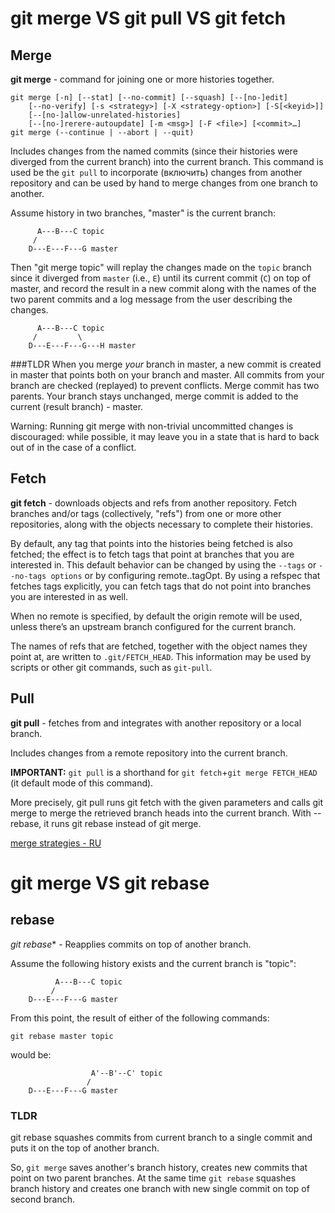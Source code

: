 # git merge VS git pull VS git fetch

## Merge
**git merge** - command for joining one or more histories together.

```
git merge [-n] [--stat] [--no-commit] [--squash] [--[no-]edit]
	[--no-verify] [-s <strategy>] [-X <strategy-option>] [-S[<keyid>]]
	[--[no-]allow-unrelated-histories]
	[--[no-]rerere-autoupdate] [-m <msg>] [-F <file>] [<commit>…​]
git merge (--continue | --abort | --quit)
```

Includes changes from the named commits (since their histories were diverged from the current branch) 
into the current branch. This command is used be the `git pull` to incorporate (включить) changes from another 
repository and can be used by hand to merge changes from one branch to another.

Assume history in two branches, "master" is the current branch:
```
	  A---B---C topic
	 /
    D---E---F---G master

```
Then "git merge topic" will replay the changes made on 
the `topic` branch since it diverged from `master` (i.e., `E`) until 
its current commit (`C`) on top of master, and record the result in a new commit along with 
the names of the two parent commits and a log message from the user describing the changes.
```
	  A---B---C topic
	 /         \
    D---E---F---G---H master
```

###TLDR 
When you merge *your* branch in master, a new commit is created in master 
that points both on your branch and master.
All commits from your branch are checked (replayed) to prevent conflicts.
Merge commit has two parents.
Your branch stays unchanged, merge commit is added to the current (result branch) - master.

Warning: Running git merge with non-trivial uncommitted changes is discouraged: while possible, 
it may leave you in a state that is hard to back out of in the case of a conflict.

## Fetch
**git fetch** - downloads objects and refs from another repository.
Fetch branches and/or tags (collectively, "refs") from one or more other repositories, 
along with the objects necessary to complete their histories. 

By default, any tag that points into the histories being fetched is also fetched; 
the effect is to fetch tags that point at branches that you are interested in. 
This default behavior can be changed by using the `--tags` or `--no-tags options` 
or by configuring remote.<name>.tagOpt. By using a refspec that fetches tags explicitly, 
you can fetch tags that do not point into branches you are interested in as well.

When no remote is specified, by default the origin remote will be used, unless there’s an upstream branch configured for the current branch.

The names of refs that are fetched, together with the object names they point at, 
are written to `.git/FETCH_HEAD`. 
This information may be used by scripts or other git commands, such as `git-pull`.

## Pull
**git pull** - fetches from and integrates with another repository or a local branch.

Includes changes from a remote repository into the current branch. 

**IMPORTANT:**
`git pull` is a shorthand for `git fetch`+`git merge FETCH_HEAD` (it default mode of this command).

More precisely, git pull runs git fetch with the given parameters and calls git merge to merge the retrieved branch 
heads into the current branch. With --rebase, it runs git rebase instead of git merge.

[merge strategies - RU](https://www.atlassian.com/ru/git/tutorials/using-branches/merge-strategy)

# git merge VS git rebase

## rebase
*git rebase** - Reapplies commits on top of another branch.

Assume the following history exists and the current branch is "topic":
```
          A---B---C topic
         /
    D---E---F---G master
```

From this point, the result of either of the following commands:

```git rebase master
git rebase master topic
```

would be:
```
                  A'--B'--C' topic
                 /
    D---E---F---G master
```

### TLDR
git rebase squashes commits from current branch 
to a single commit and puts it on the top of another branch.

So, `git merge` saves another's branch history, creates new commits that point on two parent branches.
At the same time `git rebase` squashes branch history and creates one branch with new single commit on top of second branch.